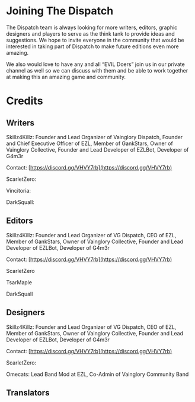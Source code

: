 # Joining The Dispatch

The Dispatch team is always looking for more writers, editors, graphic designers and players to serve as the think tank to provide ideas and suggestions. We hope to invite everyone in the community that would be interested in taking part of Dispatch to make future editions even more amazing.

We also would love to have any and all “EVIL Doers” join us in our private channel as well so we can discuss with them and be able to work together at making this an amazing game and community.

# Credits

## Writers

Skillz4Killz: Founder and Lead Organizer of Vainglory Dispatch, Founder and Chief Executive Officer of EZL, Member of GankStars, Owner of Vainglory Collective, Founder and Lead Developer of EZLBot, Developer of G4m3r

Contact: [https://discord.gg/VHVY7rb](https://discord.gg/VHVY7rb)

ScarletZero:

Vincitoria:

DarkSquall:

## Editors

Skillz4Killz: Founder and Lead Organizer of VG Dispatch, CEO of EZL, Member of GankStars, Owner of Vainglory Collective, Founder and Lead Developer of EZLBot, Developer of G4m3r

Contact: [https://discord.gg/VHVY7rb](https://discord.gg/VHVY7rb)

ScarletZero

TsarMaple

DarkSquall

## Designers

Skillz4Killz: Founder and Lead Organizer of VG Dispatch, CEO of EZL, Member of GankStars, Owner of Vainglory Collective, Founder and Lead Developer of EZLBot, Developer of G4m3r

Contact: [https://discord.gg/VHVY7rb](https://discord.gg/VHVY7rb)

ScarletZero:

Omecats: Lead Band Mod at EZL, Co-Admin of Vainglory Community Band

## Translators



